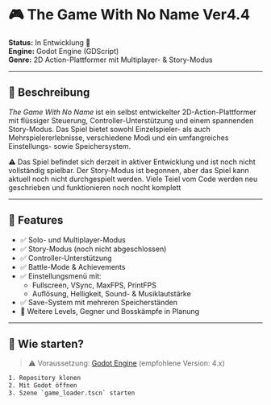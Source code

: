 # 🎮 The Game With No Name Ver4.4

**Status:** In Entwicklung 🚧  
**Engine:** Godot Engine (GDScript)  
**Genre:** 2D Action-Plattformer mit Multiplayer- & Story-Modus

---

## 🧾 Beschreibung

_The Game With No Name_ ist ein selbst entwickelter 2D-Action-Plattformer mit flüssiger Steuerung, Controller-Unterstützung und einem spannenden Story-Modus. Das Spiel bietet sowohl Einzelspieler- als auch Mehrspielererlebnisse, verschiedene Modi und ein umfangreiches Einstellungs- sowie Speichersystem.

⚠️ Das Spiel befindet sich derzeit in aktiver Entwicklung und ist noch nicht vollständig spielbar. Der Story-Modus ist begonnen, aber das Spiel kann aktuell noch nicht durchgespielt werden. Viele Teiel vom Code werden neu geschrieben und funktionieren noch nocht komplett

---

## 🔧 Features

- ✅ Solo- und Multiplayer-Modus  
- ✅ Story-Modus (noch nicht abgeschlossen)
- ✅ Controller-Unterstützung  
- ✅ Battle-Mode & Achievements  
- ✅ Einstellungsmenü mit:
  - Fullscreen, VSync, MaxFPS, PrintFPS  
  - Auflösung, Helligkeit, Sound- & Musiklautstärke  
- ✅ Save-System mit mehreren Speicherständen  
- 🚧 Weitere Levels, Gegner und Bosskämpfe in Planung  

---

## 🚀 Wie starten?

> ⚠️ Voraussetzung: [Godot Engine](https://godotengine.org/) (empfohlene Version: 4.x)

```bash
1. Repository klonen
2. Mit Godot öffnen
3. Szene `game_loader.tscn` starten
